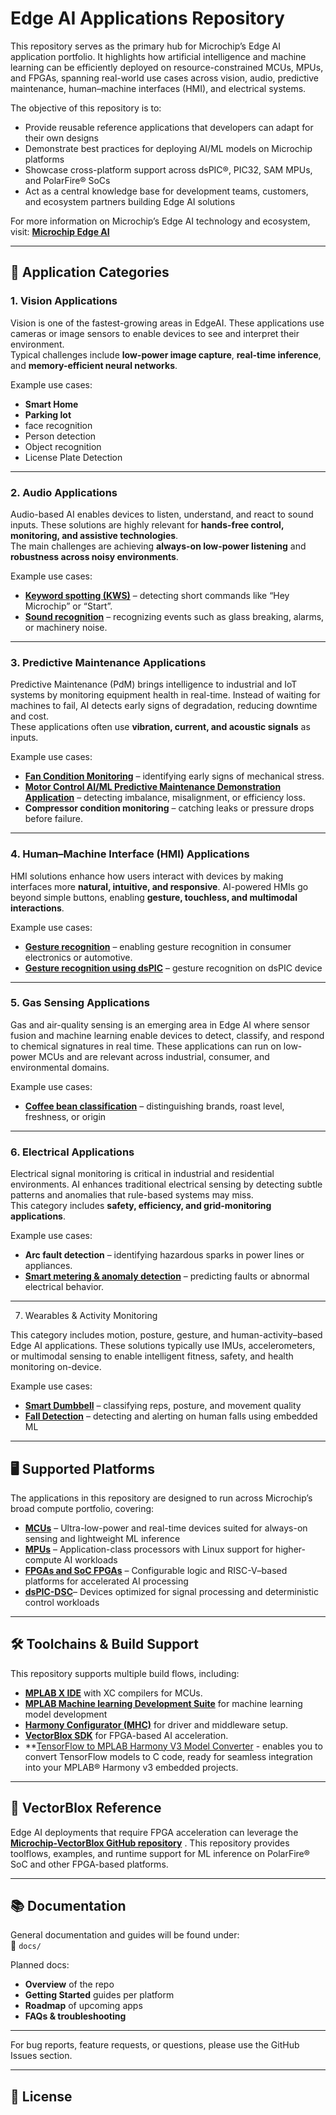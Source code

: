# Edge AI Applications Repository

This repository serves as the primary hub for Microchip’s Edge AI application portfolio. It highlights how artificial intelligence and machine learning can be efficiently deployed on resource-constrained MCUs, MPUs, and FPGAs, spanning real-world use cases across vision, audio, predictive maintenance, human–machine interfaces (HMI), and electrical systems.

The objective of this repository is to:

- Provide reusable reference applications that developers can adapt for their own designs
- Demonstrate best practices for deploying AI/ML models on Microchip platforms
- Showcase cross-platform support across dsPIC®, PIC32, SAM MPUs, and PolarFire® SoCs
- Act as a central knowledge base for development teams, customers, and ecosystem partners building Edge AI solutions


For more information on Microchip’s Edge AI technology and ecosystem, visit:
**[Microchip Edge AI](https://www.microchip.com/en-us/solutions/technologies/machine-learning)**

---

## 🔹 Application Categories

### 1. Vision Applications
Vision is one of the fastest-growing areas in EdgeAI. These applications use cameras or image sensors to enable devices to see and interpret their environment.  
Typical challenges include **low-power image capture**, **real-time inference**, and **memory-efficient neural networks**.

Example use cases:
- **Smart Home**
- **Parking lot**
- face recognition
- Person detection
- Object recognition
- License Plate Detection


---

### 2. Audio Applications
Audio-based AI enables devices to listen, understand, and react to sound inputs. These solutions are highly relevant for **hands-free control, monitoring, and assistive technologies**.  
The main challenges are achieving **always-on low-power listening** and **robustness across noisy environments**.

Example use cases:
- **[Keyword spotting (KWS)](https://developerhelp.microchip.com/xwiki/bin/view/applications/machine-learning/edge-impulse-keyword-spotting/)** – detecting short commands like “Hey Microchip” or “Start”.  
- **[Sound recognition](https://developerhelp.microchip.com/xwiki/bin/view/applications/machine-learning/mlsound/)** – recognizing events such as glass breaking, alarms, or machinery noise.  


---

### 3. Predictive Maintenance Applications
Predictive Maintenance (PdM) brings intelligence to industrial and IoT systems by monitoring equipment health in real-time. Instead of waiting for machines to fail, AI detects early signs of degradation, reducing downtime and cost.  
These applications often use **vibration, current, and acoustic signals** as inputs.

Example use cases:
- **[Fan Condition Monitoring](https://github.com/MicrochipTech/ml-Coffee-Powder-Brand-Classification-GasSensor)** – identifying early signs of mechanical stress.  
- **[Motor Control AI/ML Predictive Maintenance Demonstration Application](https://www.microchip.com/en-us/tools-resources/reference-designs/motor-control-ai-ml-predictive-maintenance-demonstration-application-1)** – detecting imbalance, misalignment, or efficiency loss.  
- **Compressor condition monitoring** – catching leaks or pressure drops before failure.  


---

### 4. Human–Machine Interface (HMI) Applications
HMI solutions enhance how users interact with devices by making interfaces more **natural, intuitive, and responsive**. AI-powered HMIs go beyond simple buttons, enabling **gesture, touchless, and multimodal interactions**.

Example use cases:
- **[Gesture recognition](https://github.com/MicrochipTech/ml-samd21-iot-mplabml-gestures-demo)** – enabling gesture recognition in consumer electronics or automotive.  
- **[Gesture recognition using dsPIC](https://github.com/MicrochipTech/ml-samd21-iot-mplabml-gestures-demo)** – gesture recognition on dsPIC device

---
### 5. Gas Sensing Applications

Gas and air-quality sensing is an emerging area in Edge AI where sensor fusion and machine learning enable devices to detect, classify, and respond to chemical signatures in real time. These applications can run on low-power MCUs and are relevant across industrial, consumer, and environmental domains.

Example use cases:

- **[Coffee bean classification](https://github.com/MicrochipTech/ml-Coffee-Powder-Brand-Classification-GasSensor)** – distinguishing brands, roast level, freshness, or origin
---

### 6. Electrical Applications
Electrical signal monitoring is critical in industrial and residential environments. AI enhances traditional electrical sensing by detecting subtle patterns and anomalies that rule-based systems may miss.  
This category includes **safety, efficiency, and grid-monitoring applications**.

Example use cases:
- **Arc fault detection** – identifying hazardous sparks in power lines or appliances.  
- **[Smart metering & anomaly detection](https://www.microchip.com/en-us/tools-resources/reference-designs/smart-meter-load-disaggregation-using-a-machine-learning-model-demo-app)** – predicting faults or abnormal electrical behavior.  

---
7. Wearables & Activity Monitoring

This category includes motion, posture, gesture, and human-activity–based Edge AI applications. These solutions typically use IMUs, accelerometers, or multimodal sensing to enable intelligent fitness, safety, and health monitoring on-device.

Example use cases:

- **[Smart Dumbbell](https://github.com/MicrochipTech/ml-PIC33CX-BZ2-and-WBZ451-IMU-SmartBell)** – classifying reps, posture, and movement quality
- **[Fall Detection](https://github.com/MicrochipTech/ml-PIC33CX-BZ2-and-WBZ451-IMU-SmartBell)** – detecting and alerting on human falls using embedded ML

---
## 🖥 Supported Platforms

The applications in this repository are designed to run across Microchip’s broad compute portfolio, covering:

- **[MCUs](https://www.microchip.com/en-us/products/microcontrollers)** – Ultra-low-power and real-time devices suited for always-on sensing and lightweight ML inference
- **[MPUs](https://www.microchip.com/en-us/products/microprocessors)** – Application-class processors with Linux support for higher-compute AI workloads
- **[FPGAs and SoC FPGAs](https://www.microchip.com/en-us/products/fpgas-and-plds)** – Configurable logic and RISC-V–based platforms for accelerated AI processing
- **[dsPIC-DSC](https://www.microchip.com/en-us/products/microcontrollers/dspic-dscs)**– Devices optimized for signal processing and deterministic control workloads
---

## 🛠 Toolchains & Build Support

This repository supports multiple build flows, including:  

- **[MPLAB X IDE](https://www.microchip.com/en-us/tools-resources/develop/mplab-x-ide)** with XC compilers for MCUs.
- **[MPLAB Machine learning Development Suite](https://www.microchip.com/en-us/tools-resources/develop/mplab-machine-learning-development-suite)** for machine learning model development
- **[Harmony Configurator (MHC)](https://www.microchip.com/en-us/tools-resources/configure/mplab-harmony)** for driver and middleware setup.  
- **[VectorBlox SDK](https://www.microchip.com/en-us/products/fpgas-and-plds/fpga-and-soc-design-tools/vectorblox)** for FPGA-based AI acceleration.
- **[TensorFlow to MPLAB Harmony V3 Model Converter](https://github.com/MicrochipTech/tf2mplabh3) - enables you to convert TensorFlow models to C code, ready for seamless integration into your MPLAB® Harmony v3 embedded projects.

---


## 🔗 VectorBlox Reference

Edge AI deployments that require FPGA acceleration can leverage the
**[Microchip-VectorBlox GitHub repository](https://github.com/Microchip-Vectorblox)**
.
This repository provides toolflows, examples, and runtime support for ML inference on PolarFire® SoC and other FPGA-based platforms.

---

## 📚 Documentation

General documentation and guides will be found under:  
📂 `docs/`

Planned docs:
- **Overview** of the repo  
- **Getting Started** guides per platform  
- **Roadmap** of upcoming apps  
- **FAQs & troubleshooting**

---

For bug reports, feature requests, or questions, please use the GitHub Issues section.

---

## 📜 License



